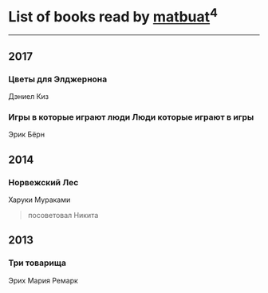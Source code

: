# List of books read by [matbuat](https://plus.google.com/100824829138781301319)<sup>4</sup>
---

## 2017

### Цветы для Элджернона
Дэниел Киз


### Игры в которые играют люди Люди которые играют в игры
Эрик Бёрн



## 2014

### Норвежский Лес
Харуки Мураками
> посоветовал Никита



## 2013

### Три товарища
Эрих Мария Ремарк



